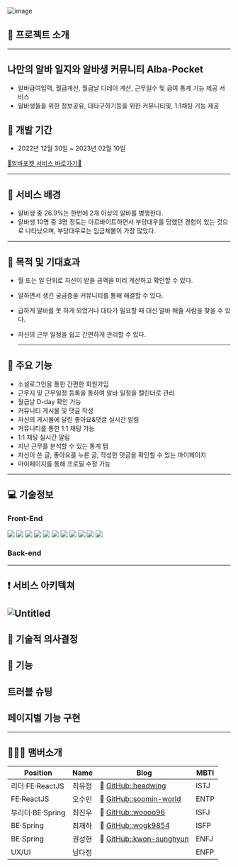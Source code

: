 

![image](https://user-images.githubusercontent.com/117805482/217720232-1199e879-590e-44ce-8074-f77ba68addf0.png)


## 🌱 프로젝트 소개
-------
## 나만의 알바 일지와 알바생 커뮤니티 **Alba-Pocket**
- 알바급여입력, 월급계산, 월급날 디데이 계산, 근무일수 및 급여 통계 기능 제공 서비스
- 알바생들을 위한 정보공유, 대타구하기등을 위한 커뮤니티및, 1:1채팅 기능 제공

## 📆 개발 기간  
- 2022년 12월 30일 ~ 2023년 02월 10일

<a href="https://www.albapocket.com/"> 🔗알바포켓 서비스 바로가기🔗</a>

  -------------
  
## 🌱 서비스 배경

- 알바생 중 26.9%는 한번에 2개 이상의 알바를 병행한다.
- 알바생 10명 중 3명 정도는 아르바이트하면서 부당대우를 당했던 경험이 있는 것으로
  나타났으며, 부당대우로는 임금체불이 가장 많았다.

------------
  
## 🌱 목적 및 기대효과

- 월 또는 일 단위로 자신이 받을 금액을 미리 계산하고 확인할 수 있다.
- 알하면서 생긴 궁금증을 커뮤니티를 통해 해결할 수 있다.
- 급하게 알바를 못 하게 되었거나 대타가 필요할 때 대신 알바 해줄 사람을 찾을 수 있다.
- 자신의 근무 일정을 쉽고 간편하게 관리할 수 있다.

  ----------
  
## 🌱 주요 기능
- 소셜로그인을 통한 간편한 회원가입
- 근무지 및 근무일정 등록을 통하여 알바 일정을 캘린더로 관리
- 월급날 D-day 확인 가능
- 커뮤니티 게시물 및 댓글 작성
- 자신의 게시물에 달린 좋아요&댓글 실시간 알림
- 커뮤니티를 통한 1:1 채팅 가능
- 1:1 채팅 실시간 알림
- 지난 근무를 분석할 수 있는 통계 탭
- 자신이 쓴 글, 좋아요를 누른 글, 작성한 댓글을 확인할 수 있는 마이페이지
- 마이페이지를 통해 프로필 수정 가능

-------

## 💻 기술정보
### Front-End
<p>
<img src="https://img.shields.io/badge/React-61DAFB?style=for-the-badge&logo=React&logoColor=black">
  <img src="https://img.shields.io/badge/TypeScript-3178C6?style=for-the-badge&logo=TypeScript&logoColor=black">
  <img src="https://img.shields.io/badge/Create React App-09D3AC?style=for-the-badge&logo=Create React App&logoColor=black">
  <img src="https://img.shields.io/badge/React Query-FF4154?style=for-the-badge&logo=React Query&logoColor=white">
  <img src="https://img.shields.io/badge/React Router-CA4245?style=for-the-badge&logo=React Router&logoColor=white">
  <img src="https://img.shields.io/badge/Axios-5A29E4?style=for-the-badge&logo=Axios&logoColor=white">
  <img src="https://img.shields.io/badge/styled-components-DB7093?style=for-the-badge&logo=styled-components&logoColor=white">
  <img src="https://img.shields.io/badge/Figma-F24E1E?style=for-the-badge&logo=Figma&logoColor=white">
  <img src="https://img.shields.io/badge/github-181717?style=for-the-badge&logo=github&logoColor=white">
  <img src="https://img.shields.io/badge/vercel-000000?style=for-the-badge&logo=vercel&logoColor=white">
  <img src="https://img.shields.io/badge/GitHub-181717?style=flat-square&logo=GitHub&logoColor=white">
</p>


### Back-end
<p>
</p>

----------

## ❗️ 서비스 아키텍쳐
![Untitled](https://user-images.githubusercontent.com/109337855/218501119-54a9cd29-db0e-4f13-bec0-7daa68f0c034.png)
---------
## 🌱 기술적 의사결정
## 🌱 기능
## 트러블 슈팅
## 페이지별 기능 구현


----------
  ## 👨‍👦‍👦 맴버소개
| Position | Name | Blog | MBTI |
| ----- | ----- | ----- | ----- |
| 리더·FE·ReactJS | 최유정 | 🔗 [GitHub::headwing](https://github.com/headwing) | ISTJ |
| FE·ReactJS | 오수민 | 🔗 [GitHub::soomin-world](https://github.com/soomin-world) | ENTP |
| 부리더·BE·Spring | 최진우 | 🔗 [GitHub::woooo96](https://github.com/woooo96) | ISFJ |
| BE·Spring | 최재하 | 🔗 [GitHub::wogk9854](https://github.com/wogk9854) | ISFP |
| BE·Spring | 권성현 | 🔗 [GitHub::kwon-sunghyun](https://github.com/kwon-sunghyun) | ENFJ |
| UX/UI | 남다정 |  | ENFP |
